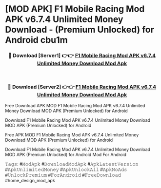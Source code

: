 # [MOD APK] F1 Mobile Racing Mod APK v6.7.4 Unlimited Money Download - (Premium Unlocked) for Android cbu1m



<div align="center">
<h3>🔴 Download [Server1] 👉👉 <a href="https://momento.my/?title=F1_Mobile_Racing_Mod_APK_v6.7.4_Unlimited_Money_Download">F1 Mobile Racing Mod APK v6.7.4 Unlimited Money Download Mod Apk</a></h3><br>

<h3>🔴 Download [Server2] 👉👉 <a href="https://momento.my/?title=F1_Mobile_Racing_Mod_APK_v6.7.4_Unlimited_Money_Download">F1 Mobile Racing Mod APK v6.7.4 Unlimited Money Download Mod Apk</a></h3>
</div>



Free Download APK MOD F1 Mobile Racing Mod APK v6.7.4 Unlimited Money Download MOD APK (Premium Unlocked) for Android

Download F1 Mobile Racing Mod APK v6.7.4 Unlimited Money Download MOD APK (Premium Unlocked) for Android

Free APK MOD F1 Mobile Racing Mod APK v6.7.4 Unlimited Money Download MOD APK (Premium Unlocked) for Android

Download F1 Mobile Racing Mod APK v6.7.4 Unlimited Money Download MOD APK (Premium Unlocked) for Android Mod For Android

𝚃𝚊𝚐𝚜: #𝙼𝚘𝚍𝙰𝚙𝚔 #𝙳𝚘𝚠𝚗𝚕𝚘𝚊𝚍𝙼𝚘𝚍𝙰𝚙𝚔 #𝙰𝚙𝚔𝙻𝚊𝚝𝚎𝚜𝚝𝚅𝚎𝚛𝚜𝚒𝚘𝚗 #𝙰𝚙𝚔𝚄𝚗𝚕𝚒𝚖𝚒𝚝𝚎𝚍𝙼𝚘𝚗𝚎𝚢 #𝙰𝚙𝚔𝚄𝚗𝚕𝚘𝚌𝚔𝙰𝚕𝚕 #𝙰𝚙𝚔𝙽𝚘𝙰𝚍𝚜 #𝚄𝚗𝚕𝚘𝚌𝚔𝙿𝚛𝚎𝚖𝚒𝚞𝚖 #𝙵𝚘𝚛𝙰𝚗𝚍𝚛𝚘𝚒𝚍 #𝙵𝚛𝚎𝚎𝙳𝚘𝚠𝚗𝚕𝚘𝚊𝚍 #home_design_mod_apk
